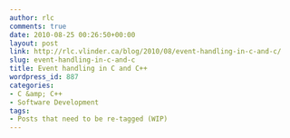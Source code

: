 ```yaml
---
author: rlc
comments: true
date: 2010-08-25 00:26:50+00:00
layout: post
link: http://rlc.vlinder.ca/blog/2010/08/event-handling-in-c-and-c/
slug: event-handling-in-c-and-c
title: Event handling in C and C++
wordpress_id: 887
categories:
- C &amp; C++
- Software Development
tags:
- Posts that need to be re-tagged (WIP)
---
```


